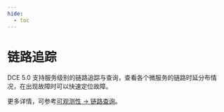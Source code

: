 ```yaml
---
hide:
  - toc
---
```


# 链路追踪

DCE 5.0 支持服务级别的链路追踪与查询，查看各个微服务的链路时延分布情况，在出现故障时可以快速定位故障。

更多详情，可参考[可观测性 -> 链路查询](../../../insight/user-guide/trace/trace.md)。
